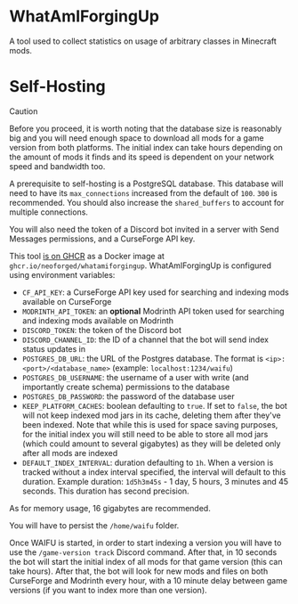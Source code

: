 # WhatAmIForgingUp
A tool used to collect statistics on usage of arbitrary classes in Minecraft mods.

# Self-Hosting
> [!CAUTION]
> Before you proceed, it is worth noting that the database size is reasonably big and you will
> need enough space to download all mods for a game version from both platforms. The initial
> index can take hours depending on the amount of mods it finds and its speed is dependent on your network speed
> and bandwidth too.

A prerequisite to self-hosting is a PostgreSQL database. This database will need to have its `max_connections` increased from the default of `100`. `300` is recommended. You should also increase the `shared_buffers` to account for multiple connections.  

You will also need the token of a Discord bot invited in a server with Send Messages permissions,
and a CurseForge API key.

This tool [is on GHCR](https://github.com/neoforged/WhatAmIForgingUp/pkgs/container/whatamiforgingup) as a Docker image at `ghcr.io/neoforged/whatamiforgingup`.
WhatAmIForgingUp is configured using environment variables:
- `CF_API_KEY`: a CurseForge API key used for searching and indexing mods available on CurseForge
- `MODRINTH_API_TOKEN`: an **optional** Modrinth API token used for searching and indexing mods available on Modrinth
- `DISCORD_TOKEN`: the token of the Discord bot
- `DISCORD_CHANNEL_ID`: the ID of a channel that the bot will send index status updates in
- `POSTGRES_DB_URL`: the URL of the Postgres database. The format is `<ip>:<port>/<database_name>` (example: `localhost:1234/waifu`)
- `POSTGRES_DB_USERNAME`: the username of a user with write (and importantly create schema) permissions to the database
- `POSTGRES_DB_PASSWORD`: the password of the database user
- `KEEP_PLATFORM_CACHES`: boolean defaulting to `true`. If set to `false`, the bot will not keep indexed mod jars in its cache, deleting them after they've been indexed. Note that while this is used for space saving purposes, for the initial index you will still need to be able to store all mod jars (which could amount to several gigabytes) as they will be deleted only after all mods are indexed
- `DEFAULT_INDEX_INTERVAL`: duration defaulting to `1h`. When a version is tracked without a index interval specified, the interval will default to this duration. Example duration: `1d5h3m45s` - 1 day, 5 hours, 3 minutes and 45 seconds. This duration has second precision.

As for memory usage, 16 gigabytes are recommended.

You will have to persist the `/home/waifu` folder.

Once WAIFU is started, in order to start indexing a version you will have to use the `/game-version track` Discord command. After that, in 10 seconds the bot will
start the initial index of all mods for that game version (this can take hours). After that, the bot will look for new mods and files on both CurseForge and Modrinth
every hour, with a 10 minute delay between game versions (if you want to index more than one version).
